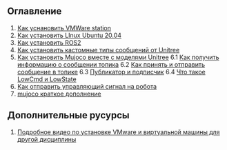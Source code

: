 ## Оглавление

1. [Как уснановить VMWare station](#task)
2. [Как установить LInux Ubuntu 20.04](#task)
3. [Как установить ROS2](#task)
4. [Как установить кастомные типы сообщений от Unitree](#task)
5. [Как установить Mujoco вместе с моделями Unitree](#task)
6.1 [Как получить информацию о сообщении топика](#task)
6.2 [Как принять и отправить сообщение в топике](#task)
6.3 [Публикатор и подписчик](#task)
6.4 [Что такое LowCmd и LowState](#task)
10. [Как отправить управляющий сигнал на робота](#task)
11. [mujoco краткое дополнение](#task)


## Дополнительные русурсы

1. [Подробное видео по установке VMware и виртуальной машины для другой дисциплины](https://disk.yandex.ru/i/SJXG5_eHFB_rdw)
